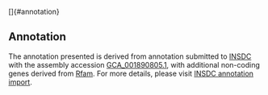 []{#annotation}

Annotation
----------

The annotation presented is derived from annotation submitted to
[INSDC](http://www.insdc.org) with the assembly accession
[GCA\_001890805.1](http://www.ebi.ac.uk/ena/data/view/GCA_001890805.1),
with additional non-coding genes derived from
[Rfam](http://rfam.xfam.org/). For more details, please visit [INSDC
annotation
import](http://ensemblgenomes.org/info/data/insdc_annotation).
